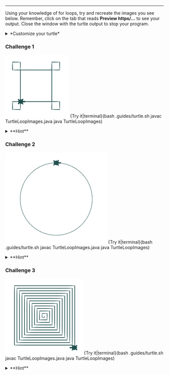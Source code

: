 ----------
Using your knowledge of for loops, try and recreate the images you see below. Remember, click on the tab that reads **Preview https/...** to see your output. Close the window with the turtle output to stop your program.

<details><summary>*Customize your turtle*</summary><ul><li>`t.penColor("red")` - Takes a string for the [color](https://docs.oracle.com/javase/7/docs/api/java/awt/Color.html)</li><li>`t.shape('turtle')` - Takes one of the following strings `"turtle"`, `"circle"`, `"square"`, `"arrow"`, or `"triangle"`.</li><li>`t.speed(1)` - how many milliseconds it takes to do one action</li></ul></details>

### Challenge 1
![Turtle Challenge 1](.guides/img/turtle-challenge-1.png)
{Try it|terminal}(bash .guides/turtle.sh javac TurtleLoopImages.java java TurtleLoopImages)

<details><summary>**Hint**</summary>The trick is to find the pattern and then repeat it four times. The pattern is to go forward and then make a smaller square (with right turns) at the end. The pattern should look something like this: <img src=".guides/img/turtle-graphics-pattern-1.png"/></details>

### Challenge 2
![Turtle Challenge 2](.guides/img/turtle-challenge-2.png)
{Try it|terminal}(bash .guides/turtle.sh javac TurtleLoopImages.java java TurtleLoopImages)

<details><summary>**Hint**</summary>Since a circle has 360 degrees, you will need a loop that repeats 360 times. Be careful about how far the turtle walks. The circle can get very big, very quickly.</details>

### Challenge 3
![Turtle Challenge 3](.guides/img/turtle-challenge-3.png)
{Try it|terminal}(bash .guides/turtle.sh javac TurtleLoopImages.java java TurtleLoopImages)

<details><summary>**Hint**</summary>The pattern here is to move forward and make a right turn. The trick is, the amount to move forward needs to get bigger as the loop advances. Think of some operators that you can use to make the loop variable get a little bit bigger each iteration.</details>